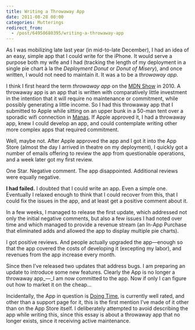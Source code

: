 ```yaml
---
title: Writing a Throwaway App
date: 2011-08-28 00:00
categories: Mutterings
redirect_from:
  - /post/64950680395/writing-a-throwaway-app
---
```

As I was mobilizing late last year (in mid-to-late December), I had an idea of an easy, simple app that I could write for the iPhone. It would serve a purpose both my wife and I had (tracking the length of my deployment in a single pie chart à la the _Deployment Donut_ or _Donut of Misery_), and once written, I would not need to maintain it. It was a to be a _throwaway app_.

I think I first heard the term _throwaway app_ on the [MDN Show](http://ideveloper.tv/shows) in 2010. A throwaway app is an app that is written with comparatively little investment in the intention that it will require no maintenance or commitment, while possibly generating a little income. So I had this throwaway app that I submitted to Apple while sitting on an upper bunk in a 50-man tent over a sporadic wifi connection in [Manas](http://en.wikipedia.org/wiki/Transit_Center_at_Manas). If Apple approved it, I had a throwaway app, knew I could develop an app, and could contemplate writing other more complex apps that required commitment.

Well, maybe not. After Apple approved the app and I got it into the App Store (almost the day I arrived in theatre on my deployment), I quickly got a number of emails offering to review the app from questionable operations, and a week later got my first review.

One Star. Negative comment. The app disappointed. Additional reviews were equally negative.

__I had failed.__ I doubted that I could write an app. Even a simple one. Eventually I relaxed enough to think that I could recover from this, that I could fix the issues in the app, and at least get a positive comment about it.

In a few weeks, I managed to release the first update, which addressed not only the initial negative comments, but also a few issues I had noted over time and which managed to provide a revenue stream (an In-App Purchase that eliminated adds and allowed the app to display multiple pie charts).

I got positive reviews. And people actually upgraded the app—enough so that the app covered the costs of developing it (excepting my labor), and revenues from the app increase every month.

Since then I&rsquo;ve released two updates that address bugs. I am preparing an update to introduce some new features. Clearly the App is no longer a throwaway app_—_I am now committed to the app. Now if only I can figure out how to market it on the cheap&hellip;

Incidentally, the App in question is [Doing Time](http://axsw.co/gdZJa6), is currently well rated, and other than a support page for it, this is the first mention I&rsquo;ve made of it other than on the App Store itself. I deliberately attempted to avoid describing the app while writing this, since this essay is about a throwaway app that no longer exists, since it receiving active maintenance.
